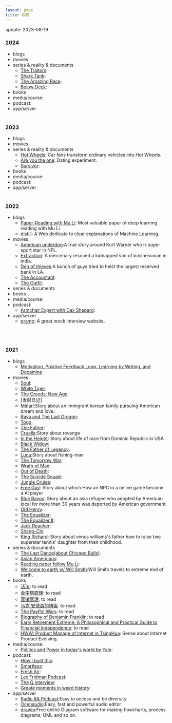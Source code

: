 ```yaml
---
layout: page
title: 收藏
---
```


update: 2023-08-19

### 2024

+ blogs
+ movies
+ series & reality & documents
  - [The Traitors](https://sflix.se/watch-tv/watch-the-traitors-hd-92140.10237930): 
  - [Shark Tank](https://sflix.se/watch-tv/watch-shark-tank-hd-39099.9953509): 
  - [The Amazing Race](https://sflix.se/watch-tv/watch-the-amazing-race-hd-39051.10365103):
  - [Below Deck](https://sflix.se/watch-tv/watch-below-deck-hd-38604.10290745):
+ books
+ media/course:
+ podcast:
+ app/server
  <br />
  <br />


### 2023

+ blogs
+ movies
+ series & reality & documents
  - [Hot Wheels](https://sflix.se/watch-tv/watch-hot-wheels-ultimate-challenge-hd-97228.9645562): Car fans transform ordinary vehicles into Hot Wheels.
  - [Are you the one](https://sflix.se/watch-tv/watch-are-you-the-one-hd-37268.9287104): Dating experiment.
  - [Survivor](https://sflix.se/watch-tv/watch-survivor-hd-39437.8973829): 
+ books
+ media/course:
+ podcast:
+ app/server
    <br />
    <br />

### 2022

+ blogs
  - [Paper-Reading with Mu Li](https://github.com/mli/paper-reading): Most valuable paper of deep
   learning reading with Mu Li
  - [distill](https://distill.pub/): A Web dedicate to clear explanations of Machine Learning.  
+ movies
  - [American underdog]():A true story around Kurt Warner who is super sport star in NFL.
  - [Extraction](): A mercenary rescued a kidnapped son of businessman in india. 
  - [Den of thieves]():A bunch of guys tried to heist the largest reserved bank in LA.  
  - [The Accountant]():
  - [The Outfit]():  
+ series & documents
+ books
+ media/course:
+ podcast:
  - [Armchair Expert with Dax Shepard]():
+ app/server
  - [pramp](https://www.pramp.com/#/): A great mock interview website.
<br />
<br />


### 2021

+ blogs
  - [Motivation, Positive Feedback Loop, Learning by Writing, and Dopamine](https://chuanwang.substack.com/p/motivation-positive-feedback-loop)
+ movies
  - [Soul]():
  - [White Tiger]():
  - [The Croods: New Age]():
  - [发财日记]
  - [Minari]():Story about an immigrant korean family pursuing American dream and love.
  - [Raya and The Last Drogon]():
  - [Togo]():
  - [The Father]():
  - [Cruella]():Story about revenge
  - [In the Height](): Story about life of race from Dominic Republic in USA  
  - [Black Widow]():   
  - [The Father of Legency]():
  - [Luca]():Story about fishing-man
  - [The Tomorrow War]():
  - [Wrath of Man]():
  - [Out of Death]():
  - [The Suicide Squad]():
  - [Jungle Cruise]():
  - [Free Guy](): Story about which How an NPC in a online game become a AI player 
  - [Blue Bayou](): Story about an asia refugee who adopted by American local for more than 30 
  years was deported by American government
  - [Old Henry]():
  - [The Equalizer]():
  - [The Equalizer II]():
  - [Jack Reacher]():
  - [Shang-Chi]():
  - [King Richard](): Story about venus williams's father how to raise two superstar tennis' daughter from their childhood.
+ series & documents
  - [The Last Dance(about Chicago Bulls)]():
  - [Asian Americans]():
  - [Reading paper follow Mu Li](https://github.com/mli/paper-reading):
  - [Welcome to earth w/ Will Smith]():Will Smith travels to extreme end of earth.
+ books
  - [活法](): to read 
  - [金字塔原理](): to read 
  - [营销管理](): to read 
  - [马克 安德森的博客](pmarchive.com): to read 
  - [The PayPal Wars](): to read 
  - [Biography of Benjamin Franklin](): to read 
  - [Early Retirement Extreme: A Philosophical and Practical Guide to Financial Independence](): to read 
  - [HWW: Product Manage of Internet in TsingHua](): Sense about Internet Product Evolving.  
+ media/course:
  - [Politics and Power in today's world by Yale]():
+ podcast:
  - [How I built this]():
  - [Smartless]():
  - [Fresh Air]():
  - [Lex Fridman Podcast]():
  - [The Q interview]():
  - [Greate moments in weed history]():
+ app/server
  - [Radio && Podcast](https://tunein.com/):Easy to access and be diversity.
  - [Ocenaudio](https://www.ocenaudio.com/):Easy, fast and powerful audio editor
  - [drawio](https://app.diagrams.net/):Free online Diagram software for making flowcharts, 
  process diagrams, UML and so on.
<br />
<br />
